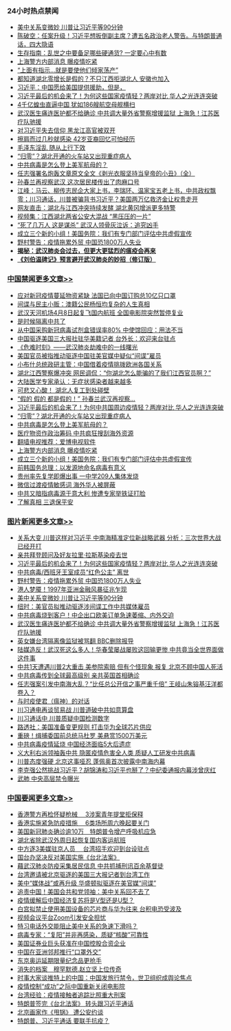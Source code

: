 <div class="catlist">
<h3>24小时热点禁闻</h3>
<ul>
<li><a href="https://github.com/fqnews/bnews/blob/master/topimagenews/20200328/1301807.md">美中关系变微妙 川普让习近平等90分钟</a></li>
<li><a href="https://github.com/fqnews/bnews/blob/master/cbnews/20200328/1301863.md">陈破空：任案升级！习近平想扳倒副主席？遭五名政治老人警告。与特朗普通话，四大隐语 </a></li>
<li><a href="https://github.com/fqnews/bnews/blob/master/cnnews/20200328/1301885.md">生存指南：乱世之中要备足哪些硬通货? 一定要心中有数</a></li>
<li><a href="https://github.com/fqnews/bnews/blob/master/cbnews/20200328/1302129.md">上海警方内部消息 曝疫情吃紧</a></li>
<li><a href="https://github.com/fqnews/bnews/blob/master/cbnews/20200328/1301981.md">“上面有指示…就是要使他们倾家荡产”</a></li>
<li><a href="https://github.com/fqnews/bnews/blob/master/cbnews/20200328/1301962.md">都知道湖北零增长是假的？不只江西拒湖北人 安徽也加入</a></li>
<li><a href="https://github.com/fqnews/bnews/blob/master/cbnews/20200328/1301892.md">习近平：中国愿给美国提供援助，但是，</a></li>
<li><a href="https://github.com/fqnews/bnews/blob/master/topimagenews/20200328/1302148.md">习近平最后的机会来了！为何这些国家疫情轻？两岸对比 华人之光连连突破</a></li>
<li><a href="https://github.com/fqnews/bnews/blob/master/cbnews/20200328/1302091.md">4千亿蝗虫直逼中国 犹如186艘航空母舰横扫</a></li>
<li><a href="https://github.com/fqnews/bnews/blob/master/topimagenews/20200328/1301694.md">武汉医生痛连医护都不给确诊 中共调大量外省警察增援监狱 上海急！江苏医疗队驰援</a></li>
<li><a href="https://github.com/fqnews/bnews/blob/master/cbnews/20200328/1302045.md">对习近平失去信仰 黑龙江高官被双开</a></li>
<li><a href="https://github.com/fqnews/bnews/blob/master/cbnews/20200328/1302056.md">擦肩而过几秒就感染 42岁亚裔回忆可怕经历</a></li>
<li><a href="https://github.com/fqnews/bnews/blob/master/cnnews/20200328/1301884.md">毛泽东淫乱 随从上行下效</a></li>
<li><a href="https://github.com/fqnews/bnews/blob/master/cbnews/20200328/1302149.md">“归零”？湖北开通的火车站又出现重症病人</a></li>
<li><a href="https://github.com/fqnews/bnews/blob/master/cbnews/20200328/1302146.md">中共病毒是怎么登上美军航母的？</a></li>
<li><a href="https://github.com/fqnews/bnews/blob/master/baitai/20200328/1301974.md">任志强署名炮轰文章原文全文《剥光衣服坚持当皇帝的小丑》（全）</a></li>
<li><a href="https://github.com/fqnews/bnews/blob/master/comments/20200328/1302132.md">孙春兰再视察武汉 这次居民楼传出了肉麻口号</a></li>
<li><a href="https://github.com/fqnews/bnews/blob/master/cbnews/20200328/1302078.md">江峰：马云、柳传志民企大家上书，李瑞环、温家宝五老上书，中共政权飘零；川习通话，川普被骗背书习近平？美国两万亿救济金让权贵走开</a></li>
<li><a href="https://github.com/fqnews/bnews/blob/master/cbnews/20200328/1301835.md">网友直击：湖北与江西冲突持续发酵 湖北黄冈增派更多特警</a></li>
<li><a href="https://github.com/fqnews/bnews/blob/master/cbnews/20200328/1301950.md">视频集：江西湖北两省公安大混战 “黑压压的一片”</a></li>
<li><a href="https://github.com/fqnews/bnews/blob/master/cbnews/20200328/1301993.md">“死了几万人 这是谋杀” 武汉人领骨灰泣诉：追究凶手</a></li>
<li><a href="https://github.com/fqnews/bnews/blob/master/cbnews/20200328/1302127.md">成立三个新的小组！美国务院：我们有专门部门评估中共虚假宣传</a></li>
<li><a href="https://github.com/fqnews/bnews/blob/master/topimagenews/20200328/1301882.md">野村警告：疫情拖累外贸 中国恐1800万人失业</a></li>
<li><b><a href="https://github.com/fqnews/bnews/blob/master/comments/20200211/1275071.md" target="_blank">揭秘：武汉肺炎会过去，但更大更猛烈的瘟疫会再来</a></b></li>
<li><b><a href="https://github.com/fqnews/bnews/blob/master/comments/20200207/1272816.md" target="_blank">《刘伯温碑记》预言避开武汉肺炎的妙招（修订版）</a></b></li>
</ul>
</div>

<div class="catlist">
<h3><a href="https://github.com/fqnews/bnews/blob/master/cbnews/" target="_blank">中国禁闻</a><span><a href="https://github.com/fqnews/bnews/blob/master/cbnews/" target="_blank" rel="nofollow">更多文章>></a></span></h3>
<ul>
<li><a href="https://github.com/fqnews/bnews/blob/master/cbnews/20200328/1302277.md" target="_blank">应对新冠疫情蔓延物资紧缺 法国已向中国订购总10亿只口罩</a></li>
<li><a href="https://github.com/fqnews/bnews/blob/master/cbnews/20200328/1302258.md" target="_blank">间谍与民主小贩：澳籍公民杨恒均复杂的人生真相</a></li>
<li><a href="https://github.com/fqnews/bnews/blob/master/cbnews/20200328/1302251.md" target="_blank">武汉天河机场4月8日起复飞国内航班 全国电影院突然暂停复业</a></li>
<li><a href="https://github.com/fqnews/bnews/blob/master/cbnews/20200328/1302245.md" target="_blank">是时候隔离中共了</a></li>
<li><a href="https://github.com/fqnews/bnews/blob/master/cbnews/20200328/1302238.md" target="_blank">从中国采购新冠病毒试剂盒错误率80% 中使馆回应：用法不当</a></li>
<li><a href="https://github.com/fqnews/bnews/blob/master/cbnews/20200328/1302230.md" target="_blank">中国驱逐美国三大报社驻华美籍记者 台外长：欢迎来台驻点</a></li>
<li><a href="https://github.com/fqnews/bnews/blob/master/cbnews/20200328/1302116.md" target="_blank">《危难时刻》——武汉肺炎劫难中的一线曙光</a></li>
<li><a href="https://github.com/fqnews/bnews/blob/master/cbnews/20200328/1302224.md" target="_blank">美国官员被指推动驱逐中国驻美官媒中疑似“间谍”雇员</a></li>
<li><a href="https://github.com/fqnews/bnews/blob/master/cbnews/20200328/1302213.md" target="_blank">小布什总统政研主管：中国借着疫情挑拨欧洲各国关系</a></li>
<li><a href="https://github.com/fqnews/bnews/blob/master/cbnews/20200328/1302204.md" target="_blank">湖北江西警察爆冲突 网民调侃：“你湖北怎么能骗的了我们江西官员啊？”</a></li>
<li><a href="https://github.com/fqnews/bnews/blob/master/cbnews/20200328/1302195.md" target="_blank">大陆医学专家承认：无症状感染者越来越多</a></li>
<li><a href="https://github.com/fqnews/bnews/blob/master/cbnews/20200328/1302161.md" target="_blank">可悲又心酸！ 湖北人复工到处碰壁</a></li>
<li><a href="https://github.com/fqnews/bnews/blob/master/cbnews/20200328/1302156.md" target="_blank">“假的 假的 都是假的！” 孙春兰武汉再视察…</a></li>
<li><a href="https://github.com/fqnews/bnews/blob/master/cbnews/20200328/1302150.md" target="_blank">习近平最后的机会来了！为何中共国周边疫情轻？两岸对比 华人之光连连突破</a></li>
<li><a href="https://github.com/fqnews/bnews/blob/master/cbnews/20200328/1302149.md" target="_blank">“归零”？湖北开通的火车站又出现重症病人</a></li>
<li><a href="https://github.com/fqnews/bnews/blob/master/cbnews/20200328/1302146.md" target="_blank">中共病毒是怎么登上美军航母的？</a></li>
<li><a href="https://github.com/fqnews/bnews/blob/master/cbnews/20200328/1302140.md" target="_blank">医疗物资作政治筹码 中共疯狂搜刮海外资源</a></li>
<li><a href="https://github.com/fqnews/bnews/blob/master/cbnews/20200328/1302137.md" target="_blank">翻墙电视推荐：爱博电视软件</a></li>
<li><a href="https://github.com/fqnews/bnews/blob/master/cbnews/20200328/1302129.md" target="_blank">上海警方内部消息 曝疫情吃紧</a></li>
<li><a href="https://github.com/fqnews/bnews/blob/master/cbnews/20200328/1302127.md" target="_blank">成立三个新的小组！美国务院：我们有专门部门评估中共虚假宣传</a></li>
<li><a href="https://github.com/fqnews/bnews/blob/master/cbnews/20200328/1302126.md" target="_blank">前韩国务总理：以发源地命名病毒有意义</a></li>
<li><a href="https://github.com/fqnews/bnews/blob/master/cbnews/20200328/1302125.md" target="_blank">贵州率先复学即爆出事 一中学209人集体发烧</a></li>
<li><a href="https://github.com/fqnews/bnews/blob/master/cbnews/20200328/1302123.md" target="_blank">微信过渡疫情敏感词 海外华人被屏蔽</a></li>
<li><a href="https://github.com/fqnews/bnews/blob/master/cbnews/20200328/1302122.md" target="_blank">中共又暗指病毒源于意大利 惨遭专家举铁证打脸</a></li>
<li><a href="https://github.com/fqnews/bnews/blob/master/cbnews/20200328/1302117.md" target="_blank">了解真相 三退保平安</a></li>

</ul>
</div>
<div class="catlist">
<h3><a href="https://github.com/fqnews/bnews/blob/master/topimagenews/" target="_blank">图片新闻</a><span><a href="https://github.com/fqnews/bnews/blob/master/topimagenews/" target="_blank" rel="nofollow">更多文章>></a></span></h3>
<ul>
<li><a href="https://github.com/fqnews/bnews/blob/master/topimagenews/20200328/1302239.md" target="_blank">关系大变 川普这样对习近平 中南海精准定位新战略武器 分析：三次世界大战已经开打</a></li>
<li><a href="https://github.com/fqnews/bnews/blob/master/topimagenews/20200328/1302237.md" target="_blank">亲共拜登顾问及好友拉里·拉斯基染疫去世</a></li>
<li><a href="https://github.com/fqnews/bnews/blob/master/topimagenews/20200328/1302148.md" target="_blank">习近平最后的机会来了！为何这些国家疫情轻？两岸对比 华人之光连连突破</a></li>
<li><a href="https://github.com/fqnews/bnews/blob/master/topimagenews/20200328/1302135.md" target="_blank">中共病毒/西班牙王室成员“红色公主” 离世</a></li>
<li><a href="https://github.com/fqnews/bnews/blob/master/topimagenews/20200328/1301882.md" target="_blank">野村警告：疫情拖累外贸 中国恐1800万人失业</a></li>
<li><a href="https://github.com/fqnews/bnews/blob/master/topimagenews/20200328/1301870.md" target="_blank">港人梦魇！1997年亚洲金融风暴征兆乍现</a></li>
<li><a href="https://github.com/fqnews/bnews/blob/master/topimagenews/20200328/1301807.md" target="_blank">美中关系变微妙 川普让习近平等90分钟</a></li>
<li><a href="https://github.com/fqnews/bnews/blob/master/topimagenews/20200328/1301719.md" target="_blank">纽时：美官员拟推动驱逐涉间谍工作中共媒体雇员</a></li>
<li><a href="https://github.com/fqnews/bnews/blob/master/topimagenews/20200328/1301700.md" target="_blank">中共病毒烧到客户！中企出口欧美订单急速萎缩、内外交迫</a></li>
<li><a href="https://github.com/fqnews/bnews/blob/master/topimagenews/20200328/1301694.md" target="_blank">武汉医生痛连医护都不给确诊 中共调大量外省警察增援监狱 上海急！江苏医疗队驰援</a></li>
<li><a href="https://github.com/fqnews/bnews/blob/master/topimagenews/20200328/1301693.md" target="_blank">英女嫌台湾隔离像监狱被骂翻 BBC删除报导</a></li>
<li><a href="https://github.com/fqnews/bnews/blob/master/topimagenews/20200327/1301674.md" target="_blank">陆媒造反！武汉死这么多人！华春莹屡战屡败这回输更惨 中共竟当全世界面做这件事</a></li>
<li><a href="https://github.com/fqnews/bnews/blob/master/topimagenews/20200327/1301662.md" target="_blank">中共1天遭遇川普2大重击 美参院索赔 但有个怪现象 报复 北京不顾中国人死活</a></li>
<li><a href="https://github.com/fqnews/bnews/blob/master/topimagenews/20200327/1301579.md" target="_blank">中共病毒传到全球最高级别 亲共英国首相确诊</a></li>
<li><a href="https://github.com/fqnews/bnews/blob/master/topimagenews/20200327/1301574.md" target="_blank">任志强案引发中南海大乱？“比任总公开信之事严重千倍” 王岐山朱镕基汪洋都卷入？</a></li>
<li><a href="https://github.com/fqnews/bnews/blob/master/comments/20200327/1301424.md" target="_blank">与时疫使君（瘟神）的对话</a></li>
<li><a href="https://github.com/fqnews/bnews/blob/master/topimagenews/20200327/1301377.md" target="_blank">川习通电再谈贸易战 川普道破中共如意算盘</a></li>
<li><a href="https://github.com/fqnews/bnews/blob/master/topimagenews/20200327/1301370.md" target="_blank">川习通话中 川普质疑中国检测数字</a></li>
<li><a href="https://github.com/fqnews/bnews/blob/master/topimagenews/20200327/1301333.md" target="_blank">路透社：美国准备变更规则 打击华为全球芯片供应</a></li>
<li><a href="https://github.com/fqnews/bnews/blob/master/topimagenews/20200327/1301135.md" target="_blank">重磅！缉捕委国前总统马杜罗 美悬赏1500万美元</a></li>
<li><a href="https://github.com/fqnews/bnews/blob/master/topimagenews/20200327/1301103.md" target="_blank">中共病毒疫情延烧 中国经济面临5大后遗症</a></li>
<li><a href="https://github.com/fqnews/bnews/blob/master/topimagenews/20200327/1301090.md" target="_blank">义大利右派领袖轰中共 隐匿疫情危害全人类 质疑人工研发中共病毒</a></li>
<li><a href="https://github.com/fqnews/bnews/blob/master/topimagenews/20200326/1301004.md" target="_blank">川普态度强硬 北京这事哑忍 蓬佩奥首次披露中南海内幕</a></li>
<li><a href="https://github.com/fqnews/bnews/blob/master/topimagenews/20200326/1300950.md" target="_blank">李克强公然挑战习近平？胡锦涛和习近平也掰了？中纪委通报内幕涉曾庆红</a></li>
<li><a href="https://github.com/fqnews/bnews/blob/master/topimagenews/20200326/1300845.md" target="_blank">武肺 中央高层禁令曝光</a></li>

</ul>
</div>
<div class="catlist">
<h3><a href="https://github.com/fqnews/bnews/blob/master/headline/" target="_blank">中国要闻</a><span><a href="https://github.com/fqnews/bnews/blob/master/headline/" target="_blank" rel="nofollow">更多文章>></a></span></h3>
<ul>
<li><a href="https://github.com/fqnews/bnews/blob/master/headline/20200328/1302271.md" target="_blank">香港警方再检怀疑枪械 　3涉案青年提堂拒保释</a></li>
<li><a href="https://github.com/fqnews/bnews/blob/master/headline/20200328/1302270.md" target="_blank">香港实施紧急防疫措施　 6类场所周六晚起要关门</a></li>
<li><a href="https://github.com/fqnews/bnews/blob/master/headline/20200328/1302265.md" target="_blank">美国新冠肺炎确诊逾10万　特朗普令增产呼吸机应急</a></li>
<li><a href="https://github.com/fqnews/bnews/blob/master/headline/20200328/1302257.md" target="_blank">湖北省除武汉外周日起恢复国内客运航班</a></li>
<li><a href="https://github.com/fqnews/bnews/blob/master/headline/20200328/1302256.md" target="_blank">中方逐3美媒驻京人员 　台湾招手欢迎到台设驻点</a></li>
<li><a href="https://github.com/fqnews/bnews/blob/master/headline/20200328/1302255.md" target="_blank">国台办坚决反对美国实施《台北法案》</a></li>
<li><a href="https://github.com/fqnews/bnews/blob/master/headline/20200328/1302143.md" target="_blank">藉武汉肺炎防疫采集居民信息 中共抓捕刑讯百余基督徒</a></li>
<li><a href="https://github.com/fqnews/bnews/blob/master/headline/20200328/1302225.md" target="_blank">台湾邀请被北京驱逐的美国三大报记者到台湾工作</a></li>
<li><a href="https://github.com/fqnews/bnews/blob/master/headline/20200328/1302041.md" target="_blank">美中“媒体战”或再升级 华盛顿拟驱逐在美官媒“间谍”</a></li>
<li><a href="https://github.com/fqnews/bnews/blob/master/headline/20200328/1301969.md" target="_blank">追责中国！美国会共和党领袖：美中关系回不去了</a></li>
<li><a href="https://github.com/fqnews/bnews/blob/master/headline/20200328/1301956.md" target="_blank">疫情缓解后中国经济复苏将是V型还是U型？</a></li>
<li><a href="https://github.com/fqnews/bnews/blob/master/headline/20200328/1301949.md" target="_blank">白宫拟禁止使用美国设备的芯片商与华为往来 台积电恐受波及</a></li>
<li><a href="https://github.com/fqnews/bnews/blob/master/headline/20200328/1301832.md" target="_blank">视频会议平台Zoom引发安全担忧</a></li>
<li><a href="https://github.com/fqnews/bnews/blob/master/headline/20200328/1301828.md" target="_blank">特习电话外交能阻止美中关系的急速下滑吗？</a></li>
<li><a href="https://github.com/fqnews/bnews/blob/master/headline/20200328/1301824.md" target="_blank">病毒专家：“复阳”并非再感染，质疑“核酸”可靠性</a></li>
<li><a href="https://github.com/fqnews/bnews/blob/master/headline/20200328/1301799.md" target="_blank">美国证券业巨头获准在中国控股合资企业</a></li>
<li><a href="https://github.com/fqnews/bnews/blob/master/headline/20200328/1301798.md" target="_blank">中国在亚洲邻邦推行“口罩外交”</a></li>
<li><a href="https://github.com/fqnews/bnews/blob/master/headline/20200328/1301745.md" target="_blank">东京奥运延期限量纪念品更抢手</a></li>
<li><a href="https://github.com/fqnews/bnews/blob/master/headline/20200328/1301744.md" target="_blank">消失的档案　穆罕默德.赵立坚上位传奇</a></li>
<li><a href="https://github.com/fqnews/bnews/blob/master/headline/20200328/1301714.md" target="_blank">时事大家谈推特上的中国：中国发旅行禁令，世卫组织成舆论焦点</a></li>
<li><a href="https://github.com/fqnews/bnews/blob/master/headline/20200327/1301688.md" target="_blank">疫情控制“成功”之际中国重新关闭电影院</a></li>
<li><a href="https://github.com/fqnews/bnews/blob/master/headline/20200327/1301687.md" target="_blank">台湾经验：疫情接触者追踪比照重大刑案</a></li>
<li><a href="https://github.com/fqnews/bnews/blob/master/headline/20200327/1301686.md" target="_blank">特朗普签完《台北法案》  转头跟习近平通话</a></li>
<li><a href="https://github.com/fqnews/bnews/blob/master/headline/20200327/1301685.md" target="_blank">北京画家作《甩锅》 遭公安约谈</a></li>
<li><a href="https://github.com/fqnews/bnews/blob/master/headline/20200327/1301684.md" target="_blank">特朗普、习近平通话 要联手抗疫？</a></li>

</ul>
</div>